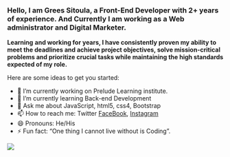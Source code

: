 ### Hello, I am Grees Sitoula, a Front-End Developer with 2+ years of experience. And Currently I am working as a Web administrator and Digital Marketer.
**Learning** **and working for years, I have consistently proven my ability to meet the deadlines and achieve project
objectives, solve mission-critical problems and prioritize crucial tasks while maintaining the high standards
expected of my role.**


Here are some ideas to get you started:

- 🔭 I’m currently working on Prelude Learning institute.
- 🌱 I’m currently learning Back-end Development
- 💬 Ask me about JavaScript, html5, css4, Bootstrap
- 📫 How to reach me: Twitter [FaceBook](https://www.facebook.com/profile.php?id=100006853098723), [Instagram](https://www.instagram.com/greessitoula/)
- 😄 Pronouns: He/His
- ⚡ Fun fact: “One thing I cannot live without is Coding”.
<img src="https://github-readme-stats.vercel.app/api?username=grees25&&show_icons=true&title_color=#003300&icon_color=#003300&text_color=daf7dc&bg_color=ffffff">

